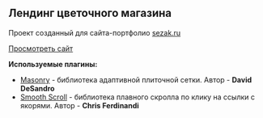 ## Лендинг цветочного магазина

Проект созданный для сайта-портфолио [sezak.ru](https://sezak.ru/)

[Просмотреть сайт](https://lorsalio7.github.io/Floristics/dist/)

**Используемые плагины:**

- [Masonry](https://masonry.desandro.com/) - библиотека адаптивной плиточной сетки. Автор - **David DeSandro**
- [Smooth Scroll](https://github.com/cferdinandi/smooth-scroll/) - библиотека плавного скролла по клику на ссылки с якорями. Автор - **Chris Ferdinandi**
